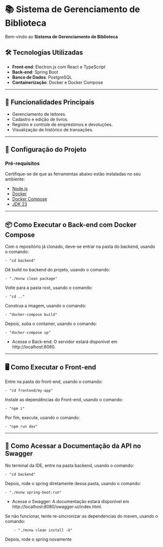 # 📚 Sistema de Gerenciamento de Biblioteca

Bem-vindo ao **Sistema de Gerenciamento de Biblioteca**

## 🛠️ Tecnologias Utilizadas

- **Front-end**: Electron.js com React e TypeScript
- **Back-end**: Spring Boot
- **Banco de Dados**: PostgreSQL
- **Containerização**: Docker e Docker Compose

---

## 🚀 Funcionalidades Principais

- Gerenciamento de leitores.
- Cadastro e edição de livros.
- Registro e controle de empréstimos e devoluções.
- Visualização de histórico de transações.

---

## 🧰 Configuração do Projeto

### Pré-requisitos

Certifique-se de que as ferramentas abaixo estão instaladas no seu ambiente:
- [Node.js](https://nodejs.org/)
- [Docker](https://www.docker.com/)
- [Docker Compose](https://docs.docker.com/compose/)
- [JDK 23](https://jdk.java.net/)

---

## 📦 Como Executar o Back-end com Docker Compose

Com o repositório já clonado, deve-se entrar na pasta do backend, usando o comando:

    - "cd backend"

Dê build no backend do projeto, usando o comando:

    - "./mvnw clean package"

Volte para a pasta root, usando o comando:

    - "cd .."

Construa a imagem, usando o comando:

    - "docker-compose build"

Depois, suba o container, usando o comando:

    - "docker-compose up"

- Acesse o Back-end: O servidor estará disponível em http://localhost:8080.

---

## 🖥️ Como Executar o Front-end

Entre na pasta do front-end, usando o comando:

    - "cd frontend/my-app"

Instale as dependências do Front-end, usando o comando:

    - "npm i"

Por fim, execute, usando o comando:

    - "npm run dev"

---

## 📃 Como Acessar a Documentação da API no Swagger

No terminal da IDE, entre na pasta backend, usando o comando:

    - "cd backend"

Depois, rode o spring diretamente dessa pasta, usando o comando:

    - "./mvnw spring-boot:run"

- Acesse o Swagger: A documentação estará disponível em http://localhost:8080/swagger-ui/index.html.

Se não funcionar, tente re-sincronizar as dependencias do maven, usando o comando:
 
        - "./mvnw clean install -U"

Depois, rode o spring novamente